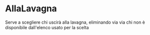 # AllaLavagna
Serve a scegliere chi uscirà alla lavagna, eliminando via via chi non è disponibile dall'elenco usato per la scelta
